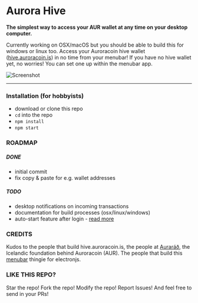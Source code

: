 # Aurora Hive
**The simplest way to access your AUR wallet at any time on your desktop computer.**

Currently working on OSX/macOS but you should be able to build this for windows or linux too.
Access your Auroracoin hive wallet ([hive.auroracoin.is](hive.auroracoin.is)) in no time from your menubar!
If you have no hive wallet yet, no worries! You can set one up within the menubar app.

![Screenshot](https://www.dropbox.com/s/ntn4irwrznj7bf1/gh_aur_hive.jpg?raw=1)

* * *

### Installation (for hobbyists)

 - download or clone this repo
 - `cd` into the repo
 - `npm install`
 - `npm start`


### ROADMAP

##### DONE
- initial commit
- fix copy & paste for e.g. wallet addresses

##### TODO
- desktop notifications on incoming transactions
- documentation for build processes (osx/linux/windows)
- auto-start feature after login - [read more](http://electron.atom.io/docs/api/app/#appsetloginitemsettingssettings-macos-windows)

### CREDITS
Kudos to the people that build hive.auroracoin.is, the people at [Auraráð](http://aurarad.is/english/), the Icelandic foundation behind Auroracoin (AUR). The people that build this [menubar](https://github.com/maxogden/menubar) thingie for electronjs.

### LIKE THIS REPO?
Star the repo! Fork the repo! Modify the repo! Report Issues! And feel free to send in your PRs!
